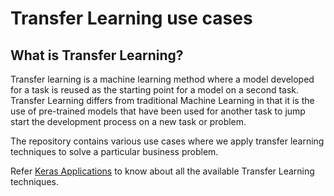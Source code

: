 # Transfer Learning use cases

## What is Transfer Learning?
Transfer learning is a machine learning method where a model developed for a task is reused as the starting point for a model on a second task.
Transfer Learning differs from traditional Machine Learning in that it is the use of pre-trained models that have been used for another task to jump start the development process on a new task or problem.

The repository contains various use cases where we apply transfer learning techniques to solve a particular business problem.

Refer [Keras Applications](https://keras.io/api/applications/) to know about all the available Transfer Learning techniques.
